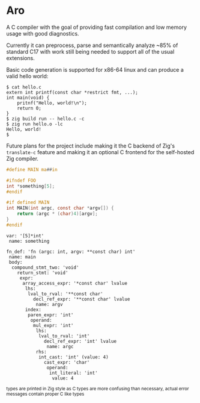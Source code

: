 # Aro
A C compiler with the goal of providing fast compilation and low memory usage with good diagnostics.

Currently it can preprocess, parse and semantically analyze ~85% of standard C17 with 
work still being needed to support all of the usual extensions.

Basic code generation is supported for x86-64 linux and can produce a valid hello world:
```sh-session
$ cat hello.c
extern int printf(const char *restrict fmt, ...);
int main(void) {
    pritnf("Hello, world!\n");
    return 0;
}
$ zig build run -- hello.c -c
$ zig run hello.o -lc
Hello, world!
$
```

Future plans for the project include making it the C backend of Zig's `translate-c` feature and
making it an optional C frontend for the self-hosted Zig compiler.
```c
#define MAIN ma##in

#ifndef FOO
int *something[5];
#endif

#if defined MAIN
int MAIN(int argc, const char *argv[]) {
    return (argc * (char)4)[argv];
}
#endif
```
```
var: '[5]*int'
 name: something

fn_def: 'fn (argc: int, argv: **const char) int'
 name: main
 body:
  compound_stmt_two: 'void'
    return_stmt: 'void'
     expr:
      array_access_expr: '*const char' lvalue
       lhs:
        lval_to_rval: '**const char'
          decl_ref_expr: '**const char' lvalue
           name: argv
       index:
        paren_expr: 'int'
         operand:
          mul_expr: 'int'
           lhs:
            lval_to_rval: 'int'
              decl_ref_expr: 'int' lvalue
               name: argc
           rhs:
            int_cast: 'int' (value: 4)
              cast_expr: 'char'
               operand:
                int_literal: 'int'
                 value: 4

```
<sup>types are printed in Zig style as C types are more confusing than necessary, actual error messages contain proper C like types</sup>
